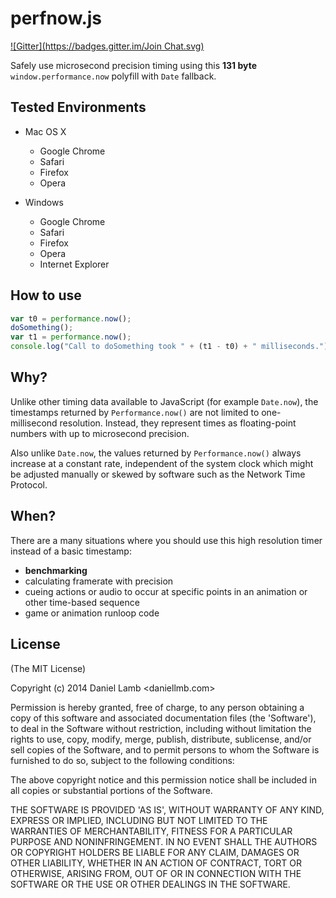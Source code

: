 perfnow.js
==========
[![Gitter](https://badges.gitter.im/Join Chat.svg)](https://gitter.im/daniellmb/perfnow.js?utm_source=badge&utm_medium=badge&utm_campaign=pr-badge&utm_content=badge)

Safely use microsecond precision timing using this <b>131 byte</b> `window.performance.now` polyfill with `Date` fallback.


Tested Environments
-------------------
- Mac OS X
	- Google Chrome
	- Safari
	- Firefox
	- Opera

- Windows
	- Google Chrome
	- Safari
	- Firefox
	- Opera
	- Internet Explorer

How to use
----------

```javascript
var t0 = performance.now();
doSomething();
var t1 = performance.now();
console.log("Call to doSomething took " + (t1 - t0) + " milliseconds.")
```

Why?
----
Unlike other timing data available to JavaScript (for example `Date.now`), the timestamps returned by `Performance.now()` are not limited to one-millisecond resolution. Instead, they represent times as floating-point numbers with up to microsecond precision.

Also unlike `Date.now`, the values returned by `Performance.now()` always increase at a constant rate, independent of the system clock which might be adjusted manually or skewed by software such as the Network Time Protocol.

When?
-----
There are a many situations where you should use this high resolution timer instead of a basic timestamp:

- **benchmarking**
- calculating framerate with precision
- cueing actions or audio to occur at specific points in an animation or other time-based sequence
- game or animation runloop code

License 
-------
(The MIT License)

Copyright (c) 2014 Daniel Lamb <daniellmb.com>

Permission is hereby granted, free of charge, to any person obtaining
a copy of this software and associated documentation files (the
'Software'), to deal in the Software without restriction, including
without limitation the rights to use, copy, modify, merge, publish,
distribute, sublicense, and/or sell copies of the Software, and to
permit persons to whom the Software is furnished to do so, subject to
the following conditions:

The above copyright notice and this permission notice shall be
included in all copies or substantial portions of the Software.

THE SOFTWARE IS PROVIDED 'AS IS', WITHOUT WARRANTY OF ANY KIND,
EXPRESS OR IMPLIED, INCLUDING BUT NOT LIMITED TO THE WARRANTIES OF
MERCHANTABILITY, FITNESS FOR A PARTICULAR PURPOSE AND NONINFRINGEMENT.
IN NO EVENT SHALL THE AUTHORS OR COPYRIGHT HOLDERS BE LIABLE FOR ANY
CLAIM, DAMAGES OR OTHER LIABILITY, WHETHER IN AN ACTION OF CONTRACT,
TORT OR OTHERWISE, ARISING FROM, OUT OF OR IN CONNECTION WITH THE
SOFTWARE OR THE USE OR OTHER DEALINGS IN THE SOFTWARE.
